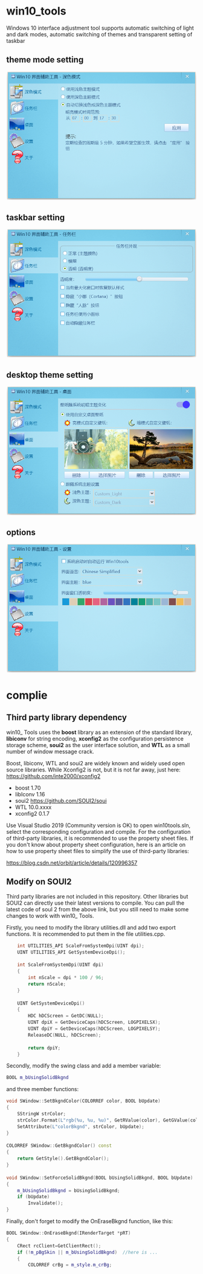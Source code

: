 # win10_tools

  Windows 10 interface adjustment tool supports automatic switching of light and dark modes, automatic switching of themes and transparent setting of taskbar

## theme mode setting

![image](doc/darkmode.png)

## taskbar setting

![](https://github.com/inte2000/win10_tools/blob/main/doc/taskbar.png)

## desktop theme setting

![](https://github.com/inte2000/win10_tools/blob/main/doc/desktop.png)

## options

![](https://github.com/inte2000/win10_tools/blob/main/doc/options.png)

# complie

## Third party library dependency

win10_ Tools uses the **boost** library as an extension of the standard library, **libiconv** for string encoding, **xconfig2** as the configuration persistence storage scheme, **soui2** as the user interface solution, and **WTL** as a small number of window message crack.

Boost, libiconv, WTL and soui2 are widely known and widely used open source libraries. While Xconfig2 is not, but it is not far away, just here:  https://github.com/inte2000/xconfig2

- boost     1.70
- libIconv  1.16
- soui2     https://github.com/SOUI2/soui
- WTL       10.0.xxxx
- xconfig2  0.1.7

Use Visual Studio 2019 (Community version is OK) to open win10tools.sln, select the corresponding configuration and compile. For the configuration of third-party libraries, it is recommended to use the property sheet files. If you don't know about property sheet configuration, here is an article on how to use property sheet files to simplify the use of third-party libraries:

https://blog.csdn.net/orbit/article/details/120996357



## Modify on SOUI2

 Third party libraries are not included in this repository. Other libraries but SOUI2 can directly use their latest versions to compile. You can pull the latest code of souI 2 from the above link, but you still need to make some changes to work with win10_ Tools. 

Firstly,  you need to modify the library utilities.dll and add two export functions. It is recommended to put them in the file utilities.cpp. 

```c++
    int UTILITIES_API ScaleFromSystemDpi(UINT dpi);
    UINT UTILITIES_API GetSystemDeviceDpi();

    int ScaleFromSystemDpi(UINT dpi)
    {
        int nScale = dpi * 100 / 96;
        return nScale;
    }
    
    UINT GetSystemDeviceDpi()
    {
        HDC hDCScreen = GetDC(NULL);
        UINT dpiX = GetDeviceCaps(hDCScreen, LOGPIXELSX);
        UINT dpiY = GetDeviceCaps(hDCScreen, LOGPIXELSY);
        ReleaseDC(NULL, hDCScreen);
    
        return dpiY;
    }
```

Secondly, modify the swing class and add a member variable:

```c++
BOOL m_bUsingSolidBkgnd
```

and three member functions:

```c++
void SWindow::SetBkgndColor(COLORREF color, BOOL bUpdate)
{
	SStringW strColor;
	strColor.Format(L"rgb(%u, %u, %u)", GetRValue(color), GetGValue(color), GetBValue(color));
	SetAttribute(L"colorBkgnd", strColor, bUpdate);
}

COLORREF SWindow::GetBkgndColor() const
{
	return GetStyle().GetBkgndColor();
}

void SWindow::SetForceSolidBkgnd(BOOL bUsingSolidBkgnd, BOOL bUpdate)
{
	m_bUsingSolidBkgnd = bUsingSolidBkgnd;
	if (bUpdate)
		Invalidate();
}
```

Finally, don't forget to modify the OnEraseBkgnd function, like this:

```c++
BOOL SWindow::OnEraseBkgnd(IRenderTarget *pRT)
{
    CRect rcClient=GetClientRect();
    if (!m_pBgSkin || m_bUsingSolidBkgnd)  //here is ...
    {
        COLORREF crBg = m_style.m_crBg;
			
```



